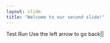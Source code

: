 ```yaml
---
layout: slide
title: "Welcome to our second slide!"
---
```

Test Run
Use the left arrow to go back||
